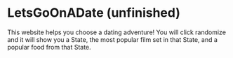 # LetsGoOnADate (unfinished)

This website helps you choose a dating adventure! You will click randomize and it will show you a State, the most popular film set in that State, and a popular food from that State. 
